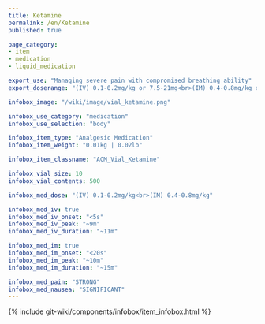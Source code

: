 ```yaml
---
title: Ketamine
permalink: /en/Ketamine
published: true

page_category:
- item
- medication
- liquid_medication

export_use: "Managing severe pain with compromised breathing ability"
export_doserange: "(IV) 0.1-0.2mg/kg or 7.5-21mg<br>(IM) 0.4-0.8mg/kg or 30-84mg"

infobox_image: "/wiki/image/vial_ketamine.png"

infobox_use_category: "medication"
infobox_use_selection: "body"

infobox_item_type: "Analgesic Medication"
infobox_item_weight: "0.01kg | 0.02lb"

infobox_item_classname: "ACM_Vial_Ketamine"

infobox_vial_size: 10
infobox_vial_contents: 500

infobox_med_dose: "(IV) 0.1-0.2mg/kg<br>(IM) 0.4-0.8mg/kg"

infobox_med_iv: true
infobox_med_iv_onset: "<5s"
infobox_med_iv_peak: "~9m"
infobox_med_iv_duration: "~11m"

infobox_med_im: true
infobox_med_im_onset: "<20s"
infobox_med_im_peak: "~10m"
infobox_med_im_duration: "~15m"

infobox_med_pain: "STRONG"
infobox_med_nausea: "SIGNIFICANT"
---
```


{% include git-wiki/components/infobox/item_infobox.html %}